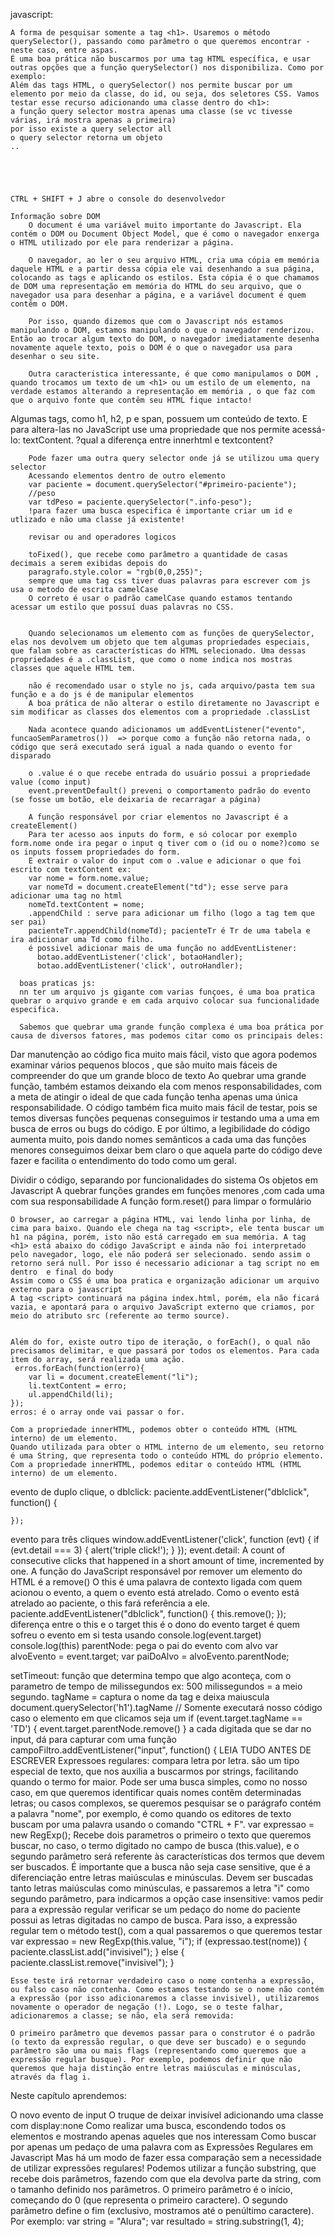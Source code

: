 javascript:
    
    A forma de pesquisar somente a tag <h1>. Usaremos o método querySelector(), passando como parâmetro o que queremos encontrar - neste caso, entre aspas.
    É uma boa prática não buscarmos por uma tag HTML específica, e usar outras opções que a função querySelector() nos disponibiliza. Como por exemplo:
    Além das tags HTML, o querySelector() nos permite buscar por um elemento por meio da classe, do id, ou seja, dos seletores CSS. Vamos testar esse recurso adicionando uma classe dentro do <h1>:
    a função query selector mostra apenas uma classe (se vc tivesse várias, irá mostra apenas a primeira)
    por isso existe a query selector all
    o query selector retorna um objeto
    ..

    

    
    
    CTRL + SHIFT + J abre o console do desenvolvedor

    Informação sobre DOM
        O document é uma variável muito importante do Javascript. Ela contém o DOM ou Document Object Model, que é como o navegador enxerga o HTML utilizado por ele para renderizar a página.

        O navegador, ao ler o seu arquivo HTML, cria uma cópia em memória daquele HTML e a partir dessa cópia ele vai desenhando a sua página, colocando as tags e aplicando os estilos. Esta cópia é o que chamamos de DOM uma representação em memória do HTML do seu arquivo, que o navegador usa para desenhar a página, e a variável document é quem contêm o DOM.

        Por isso, quando dizemos que com o Javascript nós estamos manipulando o DOM, estamos manipulando o que o navegador renderizou. Então ao trocar algum texto do DOM, o navegador imediatamente desenha novamente aquele texto, pois o DOM é o que o navegador usa para desenhar o seu site.

        Outra caracteristica interessante, é que como manipulamos o DOM , quando trocamos um texto de um <h1> ou um estilo de um elemento, na verdade estamos alterando a representação em memória , o que faz com que o arquivo fonte que contêm seu HTML fique intacto!

  Algumas tags, como h1, h2, p e span, possuem um conteúdo de texto. E para altera-las no JavaScript use uma propriedade que nos permite acessá-lo: textContent.
      ?qual a diferença entre innerhtml e textcontent?

        Pode fazer uma outra query selector onde já se utilizou uma query selector 
        Acessando elementos dentro de outro elemento
        var paciente = document.querySelector("#primeiro-paciente");
        //peso
        var tdPeso = paciente.querySelector(".info-peso");
        !para fazer uma busca especifica é importante criar um id e utlizado e não uma classe já existente!

        revisar ou and operadores logicos 

        toFixed(), que recebe como parâmetro a quantidade de casas decimais a serem exibidas depois do 
        paragrafo.style.color = "rgb(0,0,255)";
        sempre que uma tag css tiver duas palavras para escrever com js usa o metodo de escrita camelCase
        O correto é usar o padrão camelCase quando estamos tentando acessar um estilo que possuí duas palavras no CSS.

                
        Quando selecionamos um elemento com as funções de querySelector, elas nos devolvem um objeto que tem algumas propriedades especiais, que falam sobre as características do HTML selecionado. Uma dessas propriedades é a .classList, que como o nome indica nos mostras classes que aquele HTML tem.

        não é recomendado usar o style no js, cada arquivo/pasta tem sua função e a do js é de manipular elementos
        A boa prática de não alterar o estilo diretamente no Javascript e sim modificar as classes dos elementos com a propriedade .classList

        Nada acontece quando adicionamos um addEventListener("evento", funcaoSemParametros())  => porque como a função não retorna nada, o código que será executado será igual a nada quando o evento for disparado
 
        o .value é o que recebe entrada do usuário possui a propriedade value (como input)
        event.preventDefault() preveni o comportamento padrão do evento (se fosse um botão, ele deixaria de recarragar a página)

        A função responsável por criar elementos no Javascript é a createElement()
        Para ter acesso aos inputs do form, e só colocar por exemplo form.nome onde ira pegar o input q tiver com o (id ou o nome?)como se os inputs fossem propriedades do form.
        E extrair o valor do input com o .value e adicionar o que foi escrito com textContent ex:
        var nome = form.nome.value;
        var nomeTd = document.createElement("td"); esse serve para adicionar uma tag no html
        nomeTd.textContent = nome;
        .appendChild : serve para adicionar um filho (logo a tag tem que ser pai)
        pacienteTr.appendChild(nomeTd); pacienteTr é Tr de uma tabela e ira adicionar uma Td como filho.
        é possivel adicionar mais de uma função no addEventListener:
          botao.addEventListener('click', botaoHandler);
          botao.addEventListener('click', outroHandler);

      boas praticas js:
      nn ter um arquivo js gigante com varias funçoes, é uma boa pratica quebrar o arquivo grande e em cada arquivo colocar sua funcionalidade especifica. 

      Sabemos que quebrar uma grande função complexa é uma boa prática por causa de diversos fatores, mas podemos citar como os principais deles:

Dar manutenção ao código fica muito mais fácil, visto que agora podemos examinar vários pequenos blocos , que são muito mais fáceis de compreender do que um grande bloco de texto
Ao quebrar uma grande função, também estamos deixando ela com menos responsabilidades, com a meta de atingir o ideal de que cada função tenha apenas uma única responsabilidade.
O código também fica muito mais fácil de testar, pois se temos diversas funções pequenas conseguimos ir testando uma a uma em busca de erros ou bugs do código.
E por último, a legibilidade do código aumenta muito, pois dando nomes semânticos a cada uma das funções menores conseguimos deixar bem claro o que aquela parte do código deve fazer e facilita o entendimento do todo como um geral.

Dividir o código, separando por funcionalidades do sistema
Os objetos em Javascript
A quebrar funções grandes em funções menores ,com cada uma com sua responsabilidade
A função form.reset() para limpar o formulário


    O browser, ao carregar a página HTML, vai lendo linha por linha, de cima para baixo. Quando ele chega na tag <script>, ele tenta buscar um h1 na página, porém, isto não está carregado em sua memória. A tag <h1> está abaixo do código JavaScript e ainda não foi interpretado pelo navegador, logo, ele não poderá ser selecionado. sendo assim o retorno será null. Por isso é necessario adicionar a tag script no em dentro  e final do body
    Assim como o CSS é uma boa pratica e organização adicionar um arquivo externo para o javascript
    A tag <script> continuará na página index.html, porém, ela não ficará vazia, e apontará para o arquivo JavaScript externo que criamos, por meio do atributo src (referente ao termo source).


    Além do for, existe outro tipo de iteração, o forEach(), o qual não precisamos delimitar, e que passará por todos os elementos. Para cada item do array, será realizada uma ação.
     erros.forEach(function(erro){
        var li = document.createElement("li");
        li.textContent = erro;
        ul.appendChild(li);
    });
    erros: é o array onde vai passar o for.

    Com a propriedade innerHTML, podemos obter o conteúdo HTML (HTML interno) de um elemento.
    Quando utilizada para obter o HTML interno de um elemento, seu retorno é uma String, que representa todo o conteúdo HTML do próprio elemento.
    Com a propriedade innerHTML, podemos editar o conteúdo HTML (HTML interno) de um elemento.

evento de duplo clique, o dblclick:
paciente.addEventListener("dblclick", function() {

    });
evento para três cliques
    window.addEventListener('click', function (evt) {
    if (evt.detail === 3) {
        alert('triple click!');
    }
});
event.detail:
A count of consecutive clicks that happened in a short amount of time, incremented by one.
A função do JavaScript responsável por remover um elemento do HTML é a remove()
O this é uma palavra de contexto ligada com quem acionou o evento, a quem o evento está atrelado. Como o evento está atrelado ao paciente, o this fará referência a ele.
 paciente.addEventListener("dblclick", function() {
        this.remove();
    });
diferença entre o this e o target
this é o dono do evento
target é quem sofreu o evento em si
testa usando
 console.log(event.target)
        console.log(this)
parentNode: pega o pai do evento com alvo
    var alvoEvento = event.target;
    var paiDoAlvo = alvoEvento.parentNode;

setTimeout: função que determina tempo que algo aconteça, com o parametro de tempo de milissegundos ex: 500 milissegundos = a meio segundo.
tagName = captura o nome da tag e deixa maiuscula
document.querySelector('h1').tagName
 // Somente executará nosso código caso o elemento em que clicamos seja um <td>
    if (event.target.tagName == 'TD') {
        event.target.parentNode.remove()
    }
    a cada digitada que se dar no input, dá para capturar com uma função
    campoFiltro.addEventListener("input", function() {
        LEIA TUDO ANTES DE ESCREVER
    Expressoes regulares: compara letra por letra. são um tipo especial de texto, que nos auxilia a buscarmos por strings, facilitando quando o termo for maior. Pode ser uma busca simples, como no nosso caso, em que queremos identificar quais nomes contêm determinadas letras; ou casos complexos, se queremos pesquisar se o parágrafo contém a palavra "nome", por exemplo, é como quando os editores de texto buscam por uma palavra usando o comando "CTRL + F".
    var expressao = new RegExp();
    Recebe dois parametros o primeiro o texto que queremos buscar, no caso, o termo digitado no campo de busca (this.value), e o segundo parâmetro será referente às características dos termos que devem ser buscados. É importante que a busca não seja case sensitive, que é a diferenciação entre letras maiúsculas e minúsculas. Devem ser buscadas tanto letras maiúsculas como minúsculas, e passaremos a letra "i" como segundo parâmetro, para indicarmos a opção case insensitive:
     vamos pedir para a expressão regular verificar se um pedaço do nome do paciente possui as letras digitadas no campo de busca. Para isso, a expressão regular tem o método test(), com a qual passaremos o que queremos testar
      var expressao = new RegExp(this.value, "i"); 
            if (expressao.test(nome)) {
                paciente.classList.add("invisivel");
            } else {
                paciente.classList.remove("invisivel");
            }
    
    Esse teste irá retornar verdadeiro caso o nome contenha a expressão, ou falso caso não contenha. Como estamos testando se o nome não contém a expressão (por isso adicionaremos a classe invisivel), utilizaremos novamente o operador de negação (!). Logo, se o teste falhar, adicionaremos a classe; se não, ela será removida:

    O primeiro parâmetro que devemos passar para o construtor é o padrão (o texto da expressão regular, o que deve ser buscado) e o segundo parâmetro são uma ou mais flags (representando como queremos que a expressão regular busque). Por exemplo, podemos definir que não queremos que haja distinção entre letras maiúsculas e minúsculas, através da flag i.

Neste capítulo aprendemos:

O novo evento de input
O truque de deixar invisível adicionando uma classe com display:none
Como realizar uma busca, escondendo todos os elementos e mostrando apenas aqueles que nos interessam
Como buscar por apenas um pedaço de uma palavra com as Expressões Regulares em Javascript
Mas há um modo de fazer essa comparação sem a necessidade de utilizar expressões regulares! Podemos utilizar a função substring, que recebe dois parâmetros, fazendo com que ela devolva parte da string, com o tamanho definido nos parâmetros. O primeiro parâmetro é o início, começando do 0 (que representa o primeiro caractere). O segundo parâmetro define o fim (exclusivo, mostramos até o penúltimo caractere). Por exemplo:
var string = "Alura";
var resultado = string.substring(1, 4);